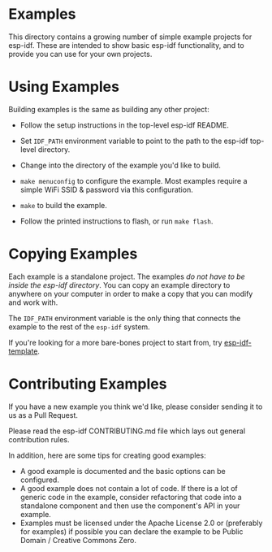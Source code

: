 # Examples

This directory contains a growing number of simple example projects for esp-idf. These are intended to show basic esp-idf functionality, and to provide you can use for your own projects.

# Using Examples

Building examples is the same as building any other project:

* Follow the setup instructions in the top-level esp-idf README.

* Set `IDF_PATH` environment variable to point to the path to the esp-idf top-level directory.
* Change into the directory of the example you'd like to build.
* `make menuconfig` to configure the example. Most examples require a simple WiFi SSID & password via this configuration.
* `make` to build the example.
* Follow the printed instructions to flash, or run `make flash`.

# Copying Examples

Each example is a standalone project. The examples *do not have to be inside the esp-idf directory*. You can copy an example directory to anywhere on your computer in order to make a copy that you can modify and work with.

The `IDF_PATH` environment variable is the only thing that connects the example to the rest of the `esp-idf` system.

If you're looking for a more bare-bones project to start from, try [esp-idf-template](https://github.com/espressif/esp-idf-template).

# Contributing Examples

If you have a new example you think we'd like, please consider sending it to us as a Pull Request.

Please read the esp-idf CONTRIBUTING.md file which lays out general contribution rules.

In addition, here are some tips for creating good examples:

* A good example is documented and the basic options can be configured.
* A good example does not contain a lot of code. If there is a lot of generic code in the example, consider refactoring that code into a standalone component and then use the component's API in your example.
* Examples must be licensed under the Apache License 2.0 or (preferably for examples) if possible you can declare the example to be Public Domain / Creative Commons Zero.
